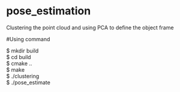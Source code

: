 # pose_estimation

Clustering the point cloud and using PCA to define the object frame

#Using command

$ mkdir build   
$ cd build   
$ cmake ..    
$ make    
$ ./clustering    
$ ./pose_estimate    
